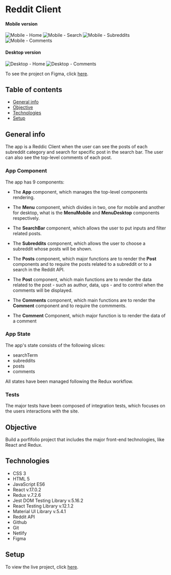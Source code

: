# Reddit Client

#### Mobile version 

![Mobile - Home](./src/img/app-mobile-home.png)
![Mobile - Search](./src/img/app-mobile-search.png)
![Mobile - Subreddits](./src/img/app-mobile-subreddits.png)
![Mobile - Comments](./src/img/app-mobile-comments.png)

#### Desktop version

![Desktop - Home](./src/img/app-desktop-home.png)
![Desktop - Comments](./src/img/app-desktop-comments.png)

To see the project on Figma, click [here](https://www.figma.com/file/qD8S0ysXyrCvfZUqpgWpsq/Reddit-Client?node-id=0%3A1).

## Table of contents
- [General info](#general-info)
- [Objective](#objective)
- [Technologies](#technologies)
- [Setup](#setup)

## General info

The app is a Reddic Client when the user can see the posts of each subreddit category and search for specific post in the search bar. The user can also see the top-level comments of each post.

### App Component

The app has 9 components:

- The **App** component, which manages the top-level components rendering.

- The **Menu** component, which divides in two, one for mobile and another for desktop, what is the **MenuMobile** and **MenuDesktop** components respectively.

- The **SearchBar** component, which allows the user to put inputs and filter related posts.

- The **Subreddits** component, which allows the user to choose a subreddit whose posts will be shown.

- The **Posts** component, which major functions are to render the **Post** components and to require the posts related to a subreddit or to a search in the Reddit API.

- The **Post** component, which main functions are to render the data related to the post - such as author, data, ups - and to control when the comments will be displayed.

- The **Comments** component, which main functions are to render the **Comment** component and to require the commments.

- The **Comment** Component, which major function is to render the data of a comment

### App State

The app's state consists of the following slices:

- searchTerm
- subreddits
- posts
- comments

All states have been managed following the Redux workflow.

### Tests

The major tests have been composed of integration tests, which focuses on the users interactions with the site.

## Objective

Build a porfifolio project that includes the major front-end technologies, like React and Redux.

## Technologies

- CSS 3
- HTML 5
- JavaScript ES6
- React v.17.0.2
- Redux v.7.2.6
- Jest DOM Testing Library v.5.16.2
- React Testing Library v.12.1.2
- Material UI Library v.5.4.1
- Reddit API
- Github
- Git
- Netlify
- Figma

## Setup

To view the live project, click [here](https://pam-reddit-client.netlify.app/).

